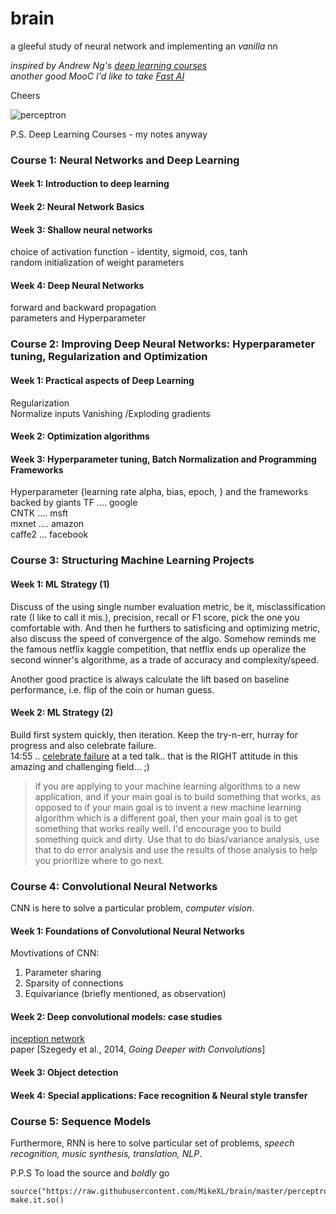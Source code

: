 # brain
a gleeful study of neural network and implementing an _vanilla_ nn

_inspired by Andrew Ng's [deep learning courses][dl]_  
_another good MooC I'd like to take [Fast AI][fast]_  

Cheers

![perceptron][neuron]


P.S.
Deep Learning Courses - my notes anyway   

### Course 1: Neural Networks and Deep Learning
#### Week 1: Introduction to deep learning
#### Week 2: Neural Network Basics
#### Week 3: Shallow neural networks
choice of activation function - identity, sigmoid, cos, tanh  
random initialization of weight parameters

#### Week 4: Deep Neural Networks
forward and backward propagation  
parameters and Hyperparameter

### Course 2: Improving Deep Neural Networks: Hyperparameter tuning, Regularization and Optimization
#### Week 1: Practical aspects of Deep Learning
Regularization  
Normalize inputs
Vanishing /Exploding gradients
#### Week 2: Optimization algorithms
#### Week 3: Hyperparameter tuning, Batch Normalization and Programming Frameworks
Hyperparameter {learning rate alpha, bias, epoch, }
and the frameworks backed by giants
TF    .... google  
CNTK  .... msft  
mxnet .... amazon  
caffe2 ... facebook  

### Course 3: Structuring Machine Learning Projects
#### Week 1: ML Strategy (1)
Discuss of the using single number evaluation metric, be it, misclassification rate (I like to call it mis.), precision, recall or F1 score, pick the one you comfortable with. And then he furthers to satisficing and optimizing metric, also discuss the speed of convergence of the algo. Somehow reminds me the famous netflix kaggle competition, that netflix ends up operalize the second winner's algorithme, as a trade of accuracy and complexity/speed.  

Another good practice is always calculate the lift based on baseline performance, i.e. flip of the coin or human guess.
#### Week 2: ML Strategy (2)
Build first system quickly, then iteration. Keep the try-n-err, hurray for progress and also celebrate failure.  
14:55 .. [celebrate failure][utube] at a ted talk.. that is the RIGHT attitude in this amazing and challenging field... ;)

> if you are applying to your machine learning algorithms to a new application, and if your main goal is to build something that works, as opposed to if your main goal is to invent a new machine learning algorithm which is a different goal, then your main goal is to get something that works really well. I'd encourage you to build something quick and dirty. Use that to do bias/variance analysis, use that to do error analysis and use the results of those analysis to help you prioritize where to go next.

### Course 4: Convolutional Neural Networks
CNN is here to solve a particular problem, _computer vision_.

#### Week 1: Foundations of Convolutional Neural Networks
Movtivations of CNN:  
1. Parameter sharing
2. Sparsity of connections
3. Equivariance (briefly mentioned, as observation)

#### Week 2: Deep convolutional models: case studies
[inception network][inception]  
paper [Szegedy et al., 2014, _Going Deeper with Convolutions_]
#### Week 3: Object detection
#### Week 4: Special applications: Face recognition & Neural style transfer

### Course 5: Sequence Models
Furthermore, RNN is here to solve particular set of problems, _speech recognition, music synthesis, translation, NLP_.  


P.P.S
To load the source and _boldly_ go
```
source("https://raw.githubusercontent.com/MikeXL/brain/master/perceptron.r")
make.it.so()
```

[neuron]: https://pbs.twimg.com/media/DOVmnXtUIAAuzeg.jpg:large
[dl]: http://deeplearning.ai "deep learning courses"
[fast]: http://fast.ai
[utube]: https://youtu.be/40riCqvRoMs?t=14m45s "celebrate failure"
[inception]: http://knowyourmeme.com/memes/we-need-to-go-deeper
